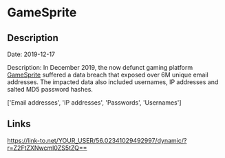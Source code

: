 # GameSprite

## Description

Date: 2019-12-17

Description:
In December 2019, the now defunct gaming platform <a href="https://gamesprite.me" target="_blank" rel="noopener">GameSprite</a> suffered a data breach that exposed over 6M unique email addresses. The impacted data also included usernames, IP addresses and salted MD5 password hashes.


['Email addresses', 'IP addresses', 'Passwords', 'Usernames']

## Links

https://link-to.net/YOUR_USER/56.02341029492997/dynamic/?r=Z2FtZXNwcml0ZS5tZQ==
